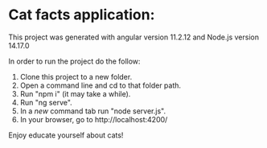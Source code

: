 # Cat facts application:

This project was generated with angular version 11.2.12 and Node.js version 14.17.0

In order to run the project do the follow:<br/>
1) Clone this project to a new folder.<br/>
2) Open a command line and cd to that folder path.<br/>
2) Run "npm i" (it may take a while).<br/>
3) Run "ng serve".<br/>
4) In a *new* command tab run "node server.js".<br/>
5) In your browser, go to http://localhost:4200/<br/>

Enjoy educate yourself about cats!
